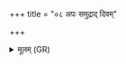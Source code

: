 +++
title = "०८ अपः समुद्राद् दिवम्"

+++
<details><summary>मूलम् (GR)</summary>

अपः समुद्राद् दिवम् उद् वहन्ति  
दिवस् पृथिवीम् अभि याः सृजन्ति ।  
याभिर् ईशाना मरुतश् चरन्ति  
ताः (…) ॥ +++(see 1e)+++
</details>